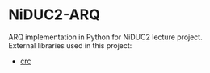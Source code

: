 # NiDUC2-ARQ
ARQ implementation in Python for NiDUC2 lecture project. <br>
External libraries used in this project:
* [crc](https://pypi.org/project/crc/?fbclid=IwAR0Pr57ZTtajNc41cQQNSjUAF-3Vt9aXbqQvD--OL3hIX2JaNogYkcxHeic)
